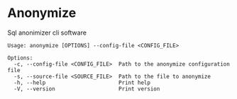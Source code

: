 # Anonymize

Sql anonimizer cli software

    Usage: anonymize [OPTIONS] --config-file <CONFIG_FILE>
    
    Options:
      -c, --config-file <CONFIG_FILE>  Path to the anonymize configuration file
      -s, --source-file <SOURCE_FILE>  Path to the file to anonymize
      -h, --help                       Print help
      -V, --version                    Print version